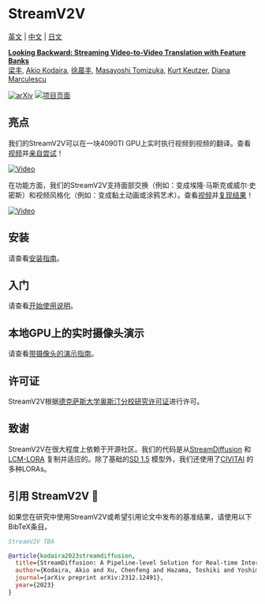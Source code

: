 # StreamV2V

[英文](./README.md) | [中文](./README-cn.md) | [日文](./README-ja.md) 

**[Looking Backward: Streaming Video-to-Video Translation with Feature Banks]()**
<br/>
[梁丰](https://jeff-liangf.github.io/),
[Akio Kodaira](https://scholar.google.co.jp/citations?user=15X3cioAAAAJ&hl=en),
[徐晨丰](https://www.chenfengx.com/),
[Masayoshi Tomizuka](https://me.berkeley.edu/people/masayoshi-tomizuka/),
[Kurt Keutzer](https://people.eecs.berkeley.edu/~keutzer/),
[Diana Marculescu](https://www.ece.utexas.edu/people/faculty/diana-marculescu)
<br/>

[![arXiv](https://img.shields.io/badge/arXiv-2312.17681-b31b1b.svg)](https://arxiv.org/abs/2312.17681)
[![项目页面](https://img.shields.io/badge/Project-Website-orange)](https://jeff-liangf.github.io/projects/streamv2v/)

## 亮点

我们的StreamV2V可以在一块4090TI GPU上实时执行视频到视频的翻译。查看[视频](https://www.youtube.com/watch?v=k-DmQNjXvxA)并[亲自尝试](./demo_w_camera/README.md)！

[![Video](http://img.youtube.com/vi/k-DmQNjXvxA/0.jpg)](https://www.youtube.com/watch?v=k-DmQNjXvxA)

在功能方面，我们的StreamV2V支持面部交换（例如：变成埃隆·马斯克或威尔·史密斯）和视频风格化（例如：变成黏土动画或涂鸦艺术）。查看[视频](https://www.youtube.com/watch?v=N9dx6c8HKBo)并[复现结果](./vid2vid/README.md)！

[![Video](http://img.youtube.com/vi/N9dx6c8HKBo/0.jpg)](https://www.youtube.com/watch?v=N9dx6c8HKBo)

## 安装

请查看[安装指南](./INSTALL.md)。

## 入门

请查看[开始使用说明](./vid2vid/README.md)。

## 本地GPU上的实时摄像头演示

请查看[带摄像头的演示指南](./demo_w_camera/README.md)。

## 许可证

StreamV2V根据[德克萨斯大学奥斯汀分校研究许可证](./LICENSE)进行许可。

## 致谢

StreamV2V在很大程度上依赖于开源社区。我们的代码是从[StreamDiffusion](https://github.com/cumulo-autumn/StreamDiffusion) 和 [LCM-LORA](https://huggingface.co/docs/diffusers/main/zh/using-diffusers/inference_with_lcm_lora) 复制并适应的。除了基础的[SD 1.5](https://huggingface.co/runwayml/stable-diffusion-v1-5) 模型外，我们还使用了[CIVITAI](https://civitai.com/) 的多种LORAs。

## 引用 StreamV2V :pray:

如果您在研究中使用StreamV2V或希望引用论文中发布的基准结果，请使用以下BibTeX条目。

```BibTeX
StreamV2V TBA

@article{kodaira2023streamdiffusion,
  title={StreamDiffusion: A Pipeline-level Solution for Real-time Interactive Generation},
  author={Kodaira, Akio and Xu, Chenfeng and Hazama, Toshiki and Yoshimoto, Takanori and Ohno, Kohei and Mitsuhori, Shogo and Sugano, Soichi and Cho, Hanying and Liu, Zhijian and Keutzer, Kurt},
  journal={arXiv preprint arXiv:2312.12491},
  year={2023}
}
